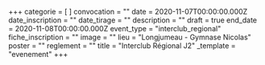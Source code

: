 +++
categorie = [ ]
convocation = ""
date = 2020-11-07T00:00:00.000Z
date_inscription = ""
date_tirage = ""
description = ""
draft = true
end_date = 2020-11-08T00:00:00.000Z
event_type = "interclub_regional"
fiche_inscription = ""
image = ""
lieu = "Longjumeau - Gymnase Nicolas"
poster = ""
reglement = ""
title = "Interclub Régional J2"
_template = "evenement"
+++

